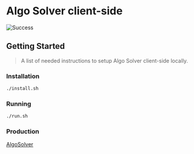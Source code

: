 # Algo Solver client-side
  ![Success](https://img.shields.io/badge/GitHub_Actions-CI/CD-success.svg?logo=github&logoColor=white)
## Getting Started
> A list of needed instructions to setup Algo Solver client-side locally.

### Installation

```sh
./install.sh
```
### Running

```sh
./run.sh
```
### Production
  [AlgoSolver](https://algosolver.tech/) 

